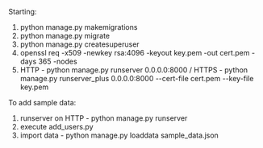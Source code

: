 Starting:
1. python manage.py makemigrations
2. python manage.py migrate
3. python manage.py createsuperuser
6. openssl req -x509 -newkey rsa:4096 -keyout key.pem -out cert.pem -days 365 -nodes
7. HTTP - python manage.py runserver 0.0.0.0:8000 / HTTPS - python manage.py runserver_plus 0.0.0.0:8000 --cert-file cert.pem --key-file key.pem

To add sample data:
1. runserver on HTTP - python manage.py runserver
2. execute add_users.py
3. import data - python manage.py loaddata sample_data.json

